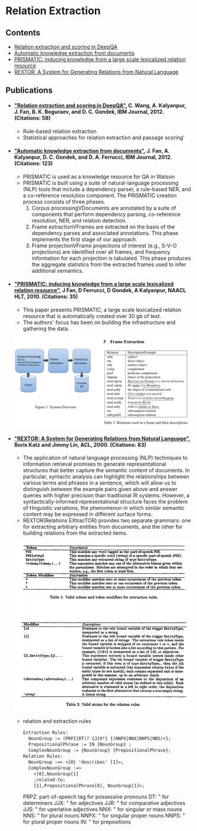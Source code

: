 # Relation Extraction

## Contents
- [Relation extraction and scoring in DeepQA](#pb1)
- [Automatic knowledge extraction from documents](#pb2)
- [PRISMATIC: inducing knowledge from a large scale lexicalized relation resource](#pb3)
- [REXTOR: A System for Generating Relations from Natural Language](#pb4)

## Publications
- #### <a name="pb1"></a> ["Relation extraction and scoring in DeepQA"](http://brenocon.com/watson_special_issue/09%20relation%20extraction%20and%20scoring.pdf), C. Wang, A. Kalyanpur, J. Fan, B. K. Boguraev, and D. C. Gondek, IBM Journal, 2012. (Citations: 58)
  - Rule-based relation extraction
  - Statistical approaches for relation extraction and passage scoring'
- #### <a name="pb2"></a> ["Automatic knowledge extraction from documents"](http://brenocon.com/watson_special_issue/05%20automatic%20knowledge%20extration.pdf), J. Fan, A. Kalyanpur, D. C. Gondek, and D. A. Ferrucci, IBM Journal, 2012. (Citations: 123)
  - PRISMATIC is used as a knowledge resource for QA in Watson
  - PRISMATIC is built using a suite of natural-language processing (NLP) tools that include a dependency parser, a rule-based NER, and a co-reference resolution component. The PRISMATIC creation process consists of three phases.
    1. Corpus processingVDocuments are annotated by a suite of components that perform dependency parsing, co-reference resolution, NER, and relation detection.
    2. Frame extractionVFrames are extracted on the basis of the dependency parses and associated annotations. This phase implements the first stage of our approach.
    3. Frame projectionVFrame projections of interest (e.g., S-V-O projections) are identified over all frames, and frequency information for each projection is tabulated. This phase produces the aggregate statistics from the extracted frames used to infer additional semantics.
- #### <a name="pb3"></a> ["PRISMATIC: inducing knowledge from a large scale lexicalized relation resource"](https://dl.acm.org/citation.cfm?id=1866790), J Fan, D Ferrucci, D Gondek, A Kalyanpur, NAACL HLT, 2010. (Citations: 35)
  - This paper presents PRISMATIC, a large scale lexicalized relation resource that is automatically created over 30 gb of text.
  - The authors' focus has been on building the infrastructure and gathering the data.
  
  ![](/images/img-002.png)
  
- #### <a name="pb4"></a> ["REXTOR: A System for Generating Relations from Natural Language"](http://www.anthology.aclweb.org/W/W00/W00-1107.pdf), Boris Katz and Jimmy Lin, ACL, 2000. (Citations: 83)
  - The application of natural language processing (NLP) techniques to information retrieval promises to generate representational structures that better capture the semantic content of documents. 
  In particular, syntactic analysis can highlight the relationships between various terms and phrases in a sentence, which will allow us to distinguish between the example pairs given above and answer queries with higher precision than traditional IR systems. 
  However, a syntactically-informed representational structure faces the problem of Hnguistic variations, the phenomenon in which similar semantic content may be expressed in different surface forms.  
  - REXTOR(Relations EXtracTOR) provides two separate grammars: one for extracting arbitrary entities from documents, and the other for building relations from the extracted items. 
  
  ![](/images/img-001.png)
  
  - relation and extraction rules
    ```
    Eztraction Rules:
      NounGroup := (PRPZ|DT)? {JJX*} {(NNPX|NNX|NNPS|NNS)+};
      PrepositionalPhrase := IN {NounGroup} ;
      ComplexNounGroup := {NounGroup} {PrepositionalPhrase};
    Relation Rules:
      NounGroup :=> <{0} 'describes' [1]>;
      ComplexNounGroup :=>
        <[0],NounGroup[1]
        ;related-to;
        [1],PrepositionalPhrase[0], NounGroup[1]>; 
    ```
    PRPZ: part-of-speech tag for possessive pronouns
    DT: " for determiners
    JJX: " for adjectives
    JJR: " for comparative adjectives
    JJS: " for uperlative adjectives
    NNX: " for singular or mass nouns
    NNS: " for plural nouns
    NNPX: " for singular proper nouns
    NNPS: " for plural proper nouns
    IN: " for prepositions
